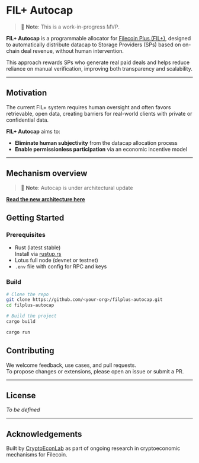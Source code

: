 # FIL+ Autocap
> 🚧 **Note**: This is a work-in-progress MVP.

**FIL+ Autocap** is a programmable allocator for [Filecoin Plus (FIL+)](https://docs.filecoin.io/basics/how-storage-works/filecoin-plus), designed to automatically distribute datacap to Storage Providers (SPs) based on on-chain deal revenue, without human intervention.

This approach rewards SPs who generate real paid deals and helps reduce reliance on manual verification, improving both transparency and scalability.

---

## Motivation

The current FIL+ system requires human oversight and often favors retrievable, open data, creating barriers for real-world clients with private or confidential data.

**FIL+ Autocap** aims to:

- **Eliminate human subjectivity** from the datacap allocation process  
- **Enable permissionless participation** via an economic incentive model

---

## Mechanism overview
> 🚧 **Note**: Autocap is under architectural update

[**Read the new architecture here**]()


## Getting Started

### Prerequisites

- Rust (latest stable)  
  Install via [rustup.rs](https://rustup.rs)
- Lotus full node (devnet or testnet)
- `.env` file with config for RPC and keys

### Build

```bash
# Clone the repo
git clone https://github.com/<your-org>/filplus-autocap.git
cd filplus-autocap

# Build the project
cargo build
```

```bash
cargo run
```

## Contributing

We welcome feedback, use cases, and pull requests.  
To propose changes or extensions, please open an issue or submit a PR.

---

## License

*To be defined*

---

## Acknowledgements

Built by [CryptoEconLab](https://github.com/CELtd) as part of ongoing research in cryptoeconomic mechanisms for Filecoin.
